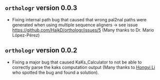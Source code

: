 ## `orthologr` version  0.0.3

- Fixing internal path bug that caused that wrong pal2nal paths were generated when using multiple sequence aligners -> see issue https://github.com/HajkD/orthologr/issues/5 (Many thanks to Dr. Mario López-Pérez)

## `orthologr` version  0.0.2

- Fixing a major bug that caused KaKs_Calculator to not be able to correctly 
parse the kaks computation output (Many thanks to [Hongyi Li](https://github.com/lihongyi123) who spotted the bug and found a solution).
